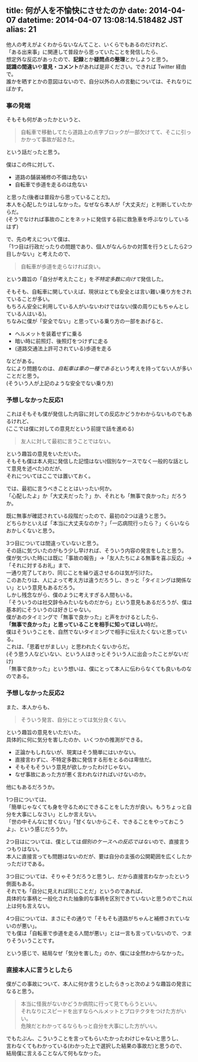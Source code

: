 title: 何が人を不愉快にさせたのか
date: 2014-04-07
datetime: 2014-04-07 13:08:14.518482 JST
alias: 21
---
他人の考えがよくわからないなんてこと、いくらでもあるのだけれど、  
「ある出来事」に関連して普段から思っていたことを発信したら、  
想定外な反応があったので、**記録**とか**疑問点の整理**とかしようと思う。  
**認識の間違い**や**意見・コメント**があれば是非ください。できれば Twitter 経由で。  
誰かを晒すとかの意図はないので、自分以外の人の言動については、それなりにぼかす。

### 事の発端

そもそも何があったかというと、

> 自転車で移動してたら道路上の点字ブロックが一部欠けてて、そこに引っかかって事故が起きた。

という話だったと思う。

僕はこの件に対して、

* 道路の舗装補修の不備は危ない
* 自転車で歩道を走るのは危ない

と思った(後者は普段から思っていることだ)。  
本人を心配したりはしなかった。なぜなら本人が「大丈夫だ」と判断していたからだ。  
(そうでなければ事故のことをネットに発信する前に救急車を呼ぶなりしているはず)

で、先の考えについて僕は、  
「1つ目は行政だったりの問題であり、個人がなんらかの対策を行うとしたら2つ目しかない」と考えたので、

> 自転車が歩道を走らなければ良い。

という趣旨の「自分が考えたこと」を*不特定多数に向けて*発信した。

そもそも、自転車に関していえば、現状はとても安全とは言い難い乗り方をされていることが多い。  
もちろん安全に利用している人がいないわけではない(僕の周りにもちゃんとしている人はいる)。  
ちなみに僕が「安全でない」と思っている乗り方の一部をあげると、

* ヘルメットを装着せずに乗る
* 暗い時に前照灯、後照灯をつけずに走る
* (道路交通法上許可されている)歩道を走る

などがある。  
なにより問題なのは、*自転車は車の一種である*という考えを持ってない人が多いことだと思う。  
(そういう人が上記のような安全でない乗り方)

### 予想しなかった反応1

これはそもそも僕が発信した内容に対しての反応かどうかわからないものでもあるけれど、  
(ここでは僕に対しての意見だという前提で話を進める)

> 友人に対して最初に言うことではない。

という趣旨の意見をいただいた。  
そもそも僕は本人宛に発信した記憶はない(個別なケースでなく一般的な話として意見を述べた)のだが、  
それについてはここでは置いておく。

では、最初に言うべきこととはいったい何か。  
「心配したよ」か「大丈夫だった？」か、それとも「無事で良かった」だろうか。

既に無事が確認されている段階だったので、最初の2つは違うと思う。  
どちらかといえば「本当に大丈夫なのか？」「一応病院行ったら？」くらいならおかしくないと思う。

3つ目については間違っていないと思う。  
その話に気づいたのがもう少し早ければ、そういう内容の発言をしたと思う。  
僕が気づいた時には既に「事故の報告」→「友人たちによる無事を喜ぶ反応」→「それに対するお礼」まで、  
一通り完了しており、同じことを繰り返させるのは気が引けた。  
このあたりは、人によって考え方は違うだろうし、きっと「タイミングは関係ない」という意見もあるだろう。  
しかし残念ながら、僕のように考えすぎる人間もいる。  
「そういうのは社交辞令みたいなものだから」という意見もあるだろうが、僕は基本的にそういうのは好きじゃない。  
僕があのタイミングで「無事で良かった」と声をかけるとしたら、  
**「無事で良かった」と思っていることを相手に知ってほしい**時だ。  
僕はそういうことを、自然でないタイミングで相手に伝えたくないと思っている。  
これは、「恩着せがましい」と思われたくないからだ。  
(そう思う人などいない、という人はきっとそういう人に出会ったことがないだけ)  
「無事で良かった」という想いは、僕にとって本人に伝わらなくても良いものなのである。

### 予想しなかった反応2

また、本人からも、

> そういう発言、自分にとっては気分良くない。

という趣旨の意見をいただいた。  
具体的に何に気分を害したのか、いくつかの推測ができる。

* 正論かもしれないが、現実はそう簡単にはいかない。
* 直接言わずに、不特定多数に発信する形をとるのは卑怯だ。
* そもそもそういう意見が欲しかったわけじゃない。
* なぜ事故にあった方が悪く言われなければいけないのか。

他にもあるだろうか。

1つ目については、  
「簡単じゃなくても身を守るためにできることをした方が良い。もうちょっと自分を大事にしなさい」としか言えない。  
「世の中そんなに甘くない」「甘くないからこそ、できることをやっておこうよ」、という感じだろうか。

2つ目はについては、僕としては*個別のケースへの反応ではない*ので、直接言うつもりはない。  
本人に直接言っても問題はないのだが、要は自分の主張の公開範囲を広くしたかっただけである。

3つ目については、そりゃそうだろうと思うし、だから直接言わなかったという側面もある。  
それでも「自分に見えれば同じことだ」というのであれば、  
具体的な事柄と一般化された抽象的な事柄を区別できていないと思うのでこれ以上は何も言えない。

4つ目については、まさにその通りで「そもそも道路がちゃんと補修されていないのが悪い」。  
でも僕は「自転車で歩道を走る人間が悪い」とは一言も言っていないので、つまりそういうことです。

という感じで、結局なぜ「気分を害した」のか、僕には全然わからなかった。  


### 直接本人に言うとしたら

僕がこの事故について、本人に何か言うとしたらきっと次のような趣旨の発言になると思う。

> 本当に怪我がないかどうか病院に行って見てもらうといい。  
> それなりにスピードを出すならヘルメットとプロテクタをつけた方がいい。  
> 危険だとわかってるならもっと自分を大事にした方がいい。

でもたぶん、こういうことを言ってもらいたかったわけじゃないと思うし、  
言わなくてもわかっている(わかった上で選択した結果の事故だ)と思うので、  
結局僕に言えることなんて何もなかった。
